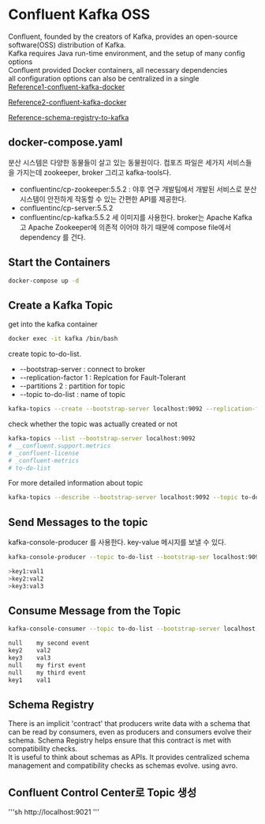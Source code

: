 # Confluent Kafka OSS
Confluent, founded by the creators of Kafka, provides an open-source software(OSS) distribution of Kafka.    
Kafka requires Java run-time environment, and the setup of many config options    
Confluent provided Docker containers, all necessary dependencies    
all configuration options can also be centralized in a single     
[Reference1-confluent-kafka-docker](https://medium.com/@robcowart/deploying-confluent-platform-kafka-oss-using-docker-39b65fa6809b)
     
[Reference2-confluent-kafka-docker](https://medium.com/better-programming/your-local-event-driven-environment-using-dockerised-kafka-cluster-6e84af09cd95)

[Reference-schema-registry-to-kafka](https://medium.com/better-programming/adding-schema-registry-to-kafka-in-your-local-docker-environment-49ada28c8a9b)
## docker-compose.yaml
분산 시스템은 다양한 동물들이 살고 있는 동물원이다. 
컴포즈 파일은 세가지 서비스들을 가지는데 zookeeper, broker 그리고 kafka-tools다.    
- confluentinc/cp-zookeeper:5.5.2 : 야후 연구 개발팀에서 개발된 서비스로 분산 시스템이 안전하게 작동할 수 있는 간편한 API를 제공한다.  
- confluentinc/cp-server:5.5.2  
- confluentinc/cp-kafka:5.5.2
세 이미지를 사용한다. broker는 Apache Kafka고 Apache Zookeeper에 의존적 이어야 하기 때문에 compose file에서 dependency 를 건다.
## Start the Containers
~~~sh
docker-compose up -d 
~~~

## Create a Kafka Topic
get into the kafka container
~~~sh
docker exec -it kafka /bin/bash
~~~
create topic to-do-list.
- --bootstrap-server : connect to broker
- --replication-factor 1 : Replcation for Fault-Tolerant
- --partitions 2 : partition for topic
- --topic to-do-list : name of topic 
~~~sh
kafka-topics --create --bootstrap-server localhost:9092 --replication-factor 1 --partitions 2 --topic to-do-list 
~~~
check whether the topic was actually created or not
~~~sh
kafka-topics --list --bootstrap-server localhost:9092
# __confluent.support.metrics
# _confluent-license
# _confluent-metrics
# to-do-list

~~~
For more detailed information about topic
~~~sh
kafka-topics --describe --bootstrap-server localhost:9092 --topic to-do-list
~~~

## Send Messages to the topic 
kafka-console-producer 를 사용한다. key-value 메시지를 보낼 수 있다.
~~~sh
kafka-console-producer --topic to-do-list --bootstrap-ser localhost:9092 --property "parse.key=true" --property "key.separator=:"
~~~
~~~sh
>key1:val1
>key2:val2
>key3:val3
~~~
## Consume Message from the Topic
~~~sh
kafka-console-consumer --topic to-do-list --bootstrap-server localhost:9092 --from-beginning --property "print.key=true"
~~~
~~~sh
null	my second event
key2	val2
key3	val3
null	my first event
null	my third event
key1	val1
~~~
## Schema Registry
There is an implicit 'contract' that producers write data with a schema that can be read by consumers, even as producers and consumers evolve their schema. Schema Registry helps ensure that this contract is met with compatibility checks.     
It is useful to think about schemas as APIs. It provides centralized schema management and compatibility checks as schemas evolve. using avro.    

## Confluent Control Center로 Topic 생성
'''sh
http://localhost:9021 '''